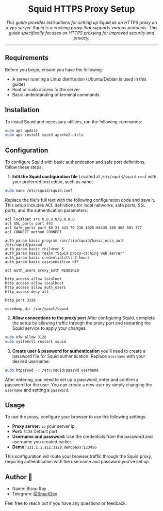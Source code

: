 <h1 align="center">Squid HTTPS Proxy Setup</h1>

<p align="center">
  <em>This guide provides instructions for setting up Squid as an HTTPS proxy on a vps server. Squid is a caching proxy that supports various protocols. This guide specifically focuses on HTTPS proxying for improved security and privacy.</em>
</p>
<hr>

## Requirements 

Before you begin, ensure you have the following:
- A server running a Linux distribution (Ubuntu/Debian is used in this guide)
- Root or sudo access to the server
- Basic understanding of terminal commands

## Installation

To install Squid and necessary utilities, run the following commands:

```bash
sudo apt update
sudo apt install squid apache2-utils
```
## Configuration

To configure Squid with basic authentication and safe port definitions, follow these steps:

1. **Edit the Squid configuration file** Located at `/etc/squid/squid.conf` with your preferred text editor, such as nano:

```bash
sudo nano /etc/squid/squid.conf
```
Replace the file's full text with the following configuration code and save it. This setup includes ACL definitions for local networks, safe ports, SSL ports, and the authentication parameters:

```squid
acl localnet src 0.0.0.0/0.0.0.0
acl SSL_ports port 443
acl Safe_ports port 80 21 443 70 210 1025-65535 280 488 591 777
acl CONNECT method CONNECT

auth_param basic program /usr/lib/squid/basic_ncsa_auth /etc/squid/passwd
auth_param basic children 5
auth_param basic realm "Squid proxy-caching web server"
auth_param basic credentialsttl 2 hours
auth_param basic casesensitive off

acl auth_users proxy_auth REQUIRED

http_access allow localnet
http_access allow localhost
http_access allow auth_users
http_access deny all

http_port 3128

coredump_dir /var/spool/squid
```
2. **Allow connections to the proxy port** After configuring Squid, complete the setup by allowing traffic through the proxy port and restarting the Squid service to apply your changes:

```bash
sudo ufw allow 3128
sudo systemctl restart squid
```

3. **Create user & password for authentication** you'll need to create a password file for Squid authentication. Replace `username` with your desired username:

```bash
sudo htpasswd -c /etc/squid/passwd username
```

After entering, you need to set up a password, enter and confirm a password for the user. You can create a new user by simply changing the `username` and setting a `password`.

## Usage

To use the proxy, configure your browser to use the following settings:

- **Proxy server:** `ip` your server ip
- **Port:** `3128` Default port
- **Username and password:** Use the credentials from the password and username you created earlier.
- **Demo:** `111.1.1.111:3128:demopass:123456`

This configuration will route your browser traffic through the Squid proxy, requiring authentication with the username and password you've set up.

## Author 📝

- Name: Bisnu Ray
- Telegram: [@SmartDev](https://t.me/itsSmartDev)

Feel free to reach out if you have any questions or feedback.
